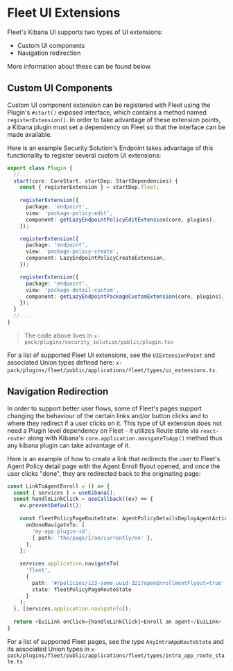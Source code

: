 # Fleet UI Extensions

Fleet's Kibana UI supports two types of UI extensions:

- Custom UI components
- Navigation redirection

More information about these can be found below.


## Custom UI Components

Custom UI component extension can be registered with Fleet using the Plugin's `#start()` exposed interface, which contains a method named `registerExtension()`. In order to take advantage of these extension points, a Kibana plugin must set a dependency on Fleet so that the interface can be made available.

Here is an example Security Solution's Endpoint takes advantage of this functionality to register several custom UI extensions:

```typescript
export class Plugin {
  //...
  start(core: CoreStart, startDep: StartDependencies) {
    const { registerExtension } = startDep.fleet;
    
    registerExtension({
      package: 'endpoint',
      view: 'package-policy-edit',
      component: getLazyEndpointPolicyEditExtension(core, plugins),
    });

    registerExtension({
      package: 'endpoint',
      view: 'package-policy-create',
      component: LazyEndpointPolicyCreateExtension,
    });

    registerExtension({
      package: 'endpoint',
      view: 'package-detail-custom',
      component: getLazyEndpointPackageCustomExtension(core, plugins),
    });
  }
  //...
}
```

> The code above lives in `x-pack/plugins/security_solution/public/plugin.tsx`

For a list of supported Fleet UI extensions, see the `UIExtensionPoint` and associated Union types defined here: `x-pack/plugins/fleet/public/applications/fleet/types/ui_extensions.ts`.




## Navigation Redirection

In order to support better user flows, some of Fleet's pages support changing the behaviour of the certain links and/or button clicks and to where they redirect if a user clicks on it. This type of UI extension does not need a Plugin level dependency on Fleet - it utilizes Route state via `react-router` along with Kibana's `core.application.navigateToApp()` method thus any kibana plugin can take advantage of it.

Here is an example of how to create a link that redirects the user to Fleet's Agent Policy detail page with the Agent Enroll flyout opened, and once the user clicks "done", they are redirected back to the originating page:

```typescript jsx
const LinkToAgentEnroll = () => {
  const { services } = useKibana();
  const handleLinkClick = useCallback((ev) => {
    ev.preventDefault();
    
    const fleetPolicyPageRouteState: AgentPolicyDetailsDeployAgentAction = {
      onDoneNavigateTo: [
        'my-app-plugin-id',
        { path: 'the/page/I/am/currently/on' },
      ],
    };
    
    services.application.navigateTo(
      'fleet',
      {
        path: '#/policies/123-some-uuid-321?openEnrollmentFlyout=true',
        state: fleetPolicyPageRouteState
      }
    );
  }, [services.application.navigateTo]);
  
  return <EuiLink onClick={handleLinkClick}>Enroll an agent</EuiLink>
}
```

For a list of supported Fleet pages, see the type `AnyIntraAppRouteState` and its associated Union types in `x-pack/plugins/fleet/public/applications/fleet/types/intra_app_route_state.ts`
